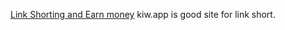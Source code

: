 <a href=”https://www.kiw.app”>Link Shorting and Earn money</a> kiw.app is good site for link short. 
